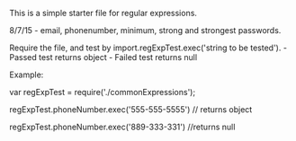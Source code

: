 This is a simple starter file for regular expressions.

8/7/15 - email, phonenumber, minimum, strong and strongest passwords.

Require the file, and test by import.regExpTest.exec('string to be tested').
	- Passed test returns object
	- Failed test returns null

Example: 

var regExpTest = require('./commonExpressions');

regExpTest.phoneNumber.exec('555-555-5555')
	// returns object

regExpTest.phoneNumber.exec('889-333-331')
	//returns null